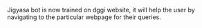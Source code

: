 Jigyasa bot is now trained on dggi website, it will help the user by navigating to the particular webpage for their queries.
